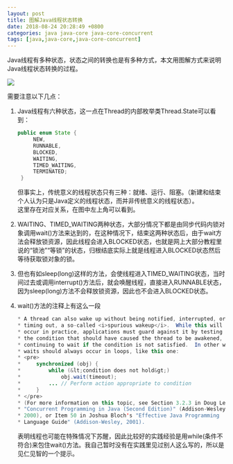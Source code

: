 ```yaml
---
layout: post
title: 图解Java线程状态转换
date: 2018-08-24 20:28:49 +0800
categories: java java-core java-core-concurrent
tags: [java,java-core,java-core-concurrent]
---
```


Java线程有多种状态，状态之间的转换也是有多种方式，本文用图解方式来说明Java线程状态转换的过程。

![](http://mcace.me/assets/images/2018/java-thread-states/image1.jpg)

需要注意以下几点：

1. Java线程有六种状态，这一点在Thread的内部枚举类Thread.State可以看到：

   ```java
   public enum State {
        NEW,
        RUNNABLE,
        BLOCKED,
        WAITING,
        TIMED_WAITING,
        TERMINATED;
    }
   ```
   但事实上，传统意义的线程状态只有三种：就绪、运行、阻塞。（新建和结束个人认为只是Java定义的线程状态，而并非传统意义的线程状态）。  
   这里存在对应关系，在图中左上角可以看到。
2. WAITING、TIMED_WAITING两种状态，大部分情况下都是由同步代码内锁对象调用wait()方法来达到的，在这种情况下，结束这两种状态后，由于wait方法会释放锁资源，因此线程会进入BLOCKED状态，也就是网上大部分教程里说的“锁池”“等锁”的状态，归根结底实际上就是线程进入BLOCKED状态然后等待获取锁对象的锁。
3. 但也有如sleep(long)这样的方法，会使线程进入TIMED_WAITING状态，当时间过去或调用interrupt()方法后，就会唤醒线程，直接进入RUNNABLE状态，因为sleep(long)方法不会释放锁资源，因此也不会进入BLOCKED状态。
4. wait()方法的注释上有这么一段

   ```java
   * A thread can also wake up without being notified, interrupted, or
   * timing out, a so-called <i>spurious wakeup</i>.  While this will rarely
   * occur in practice, applications must guard against it by testing for
   * the condition that should have caused the thread to be awakened, and
   * continuing to wait if the condition is not satisfied.  In other words,
   * waits should always occur in loops, like this one:
   * <pre>
   *     synchronized (obj) {
   *         while (&lt;condition does not hold&gt;)
   *             obj.wait(timeout);
   *         ... // Perform action appropriate to condition
   *     }
   * </pre>
   * (For more information on this topic, see Section 3.2.3 in Doug Lea's
   * "Concurrent Programming in Java (Second Edition)" (Addison-Wesley,
   * 2000), or Item 50 in Joshua Bloch's "Effective Java Programming
   * Language Guide" (Addison-Wesley, 2001).
   ```

   表明线程也可能在特殊情况下苏醒，因此比较好的实践经验是用while(条件不符合)来包住wait()方法。我自己暂时没有在实践里见过别人这么写的，所以是见仁见智的一个提示。